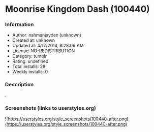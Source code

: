 # Moonrise Kingdom Dash (100440)

### Information
- Author: nahmanjayden (unknown)
- Created at: unknown
- Updated at: 4/17/2014, 8:28:06 AM
- License: NO-REDISTRIBUTION
- Category: tumblr
- Rating: undefined
- Total installs: 28
- Weekly installs: 0


### Description
.


### Screenshots (links to userstyles.org)
![https://userstyles.org/style_screenshots/100440-after.png](https://userstyles.org/style_screenshots/100440-after.png)


